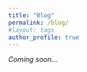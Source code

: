 ```yaml
---
title: "Blog"
permalink: /blog/
#layout: tags
author_profile: true
---
```


<i>Coming soon... </i> 


